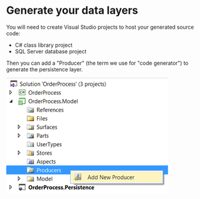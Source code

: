 # Generate your data layers

You will need to create Visual Studio projects to host your generated source code:
* C# class library project
* SQL Server database project

Then you can add a "Producer" (the term  we use for "code generator") to generate the persistence layer.

![](img/getting-started/generate-your-data-layers-01.png)

